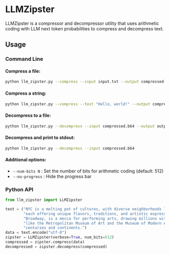 # LLMZipster

LLMZipster is a compressor and decompressor utility that uses arithmetic coding with LLM next token probabilities to compress and decompress text. 

## Usage

### Command Line

#### Compress a file:
```bash
python llm_zipster.py --compress --input input.txt --output compressed.b64
```

#### Compress a string:
```bash
python llm_zipster.py --compress --text "Hello, world!" --output compressed.b64
```

#### Decompress to a file:
```bash
python llm_zipster.py --decompress --input compressed.b64 --output output.txt
```

#### Decompress and print to stdout:
```bash
python llm_zipster.py --decompress --input compressed.b64
```

#### Additional options:
- `--num-bits N` : Set the number of bits for arithmetic coding (default: 512)
- `--no-progress` : Hide the progress bar

### Python API

```python
from llm_zipster import LLMZipster

text = ("NYC is a melting pot of cultures, with diverse neighborhoods like Chinatown, Little Italy, and Harlem "
        "each offering unique flavors, traditions, and artistic expressions. The city's theater district, "
        "Broadway, is a mecca for performing arts, drawing millions with its world-class productions. Museums "
        "like the Metropolitan Museum of Art and the Museum of Modern Art house invaluable collections spanning "
        "centuries and continents.")
data = text.encode("utf-8")
zipster = LLMZipster(verbose=True, num_bits=512)
compressed = zipster.compress(data)
decompressed = zipster.decompress(compressed)
```